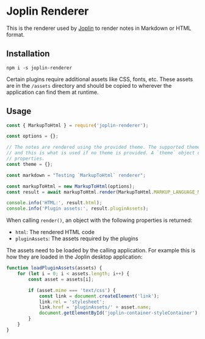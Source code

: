 # Joplin Renderer

This is the renderer used by [Joplin](https://github.com/laurent22/joplin) to render notes in Markdown or HTML format.

## Installation

	npm i -s joplin-renderer

Certain plugins require additional assets like CSS, fonts, etc. These assets are in the `/assets` directory and should be copied to wherever the application can find them at runtime.

## Usage

```js
const { MarkupToHtml } = require('joplin-renderer');

const options = {};

// The notes are rendered using the provided theme. The supported theme properties are in `defaultNoteStyle.js`
// and this is what is used if no theme is provided. A `theme` object can be provided to override default theme
// properties.
const theme = {};

const markdown = "Testing `MarkupToHtml` renderer";

const markupToHtml = new MarkupToHtml(options);
const result = await markupToHtml.render(MarkupToHtml.MARKUP_LANGUAGE_MARKDOWN, markdown, theme, options);

console.info('HTML:', result.html);
console.info('Plugin assets:', result.pluginAssets);
```

When calling `render()`, an object with the following properties is returned:

- `html`: The rendered HTML code
- `pluginAssets`: The assets required by the plugins

The assets need to be loaded by the calling application. For example this is how they are loaded in the Joplin desktop application:

```js
function loadPluginAssets(assets) {
	for (let i = 0; i < assets.length; i++) {
		const asset = assets[i];

		if (asset.mime === 'text/css') {
			const link = document.createElement('link');
			link.rel = 'stylesheet';
			link.href = 'pluginAssets/' + asset.name;
			document.getElementById('joplin-container-styleContainer').appendChild(link);
		}
	}
}
```